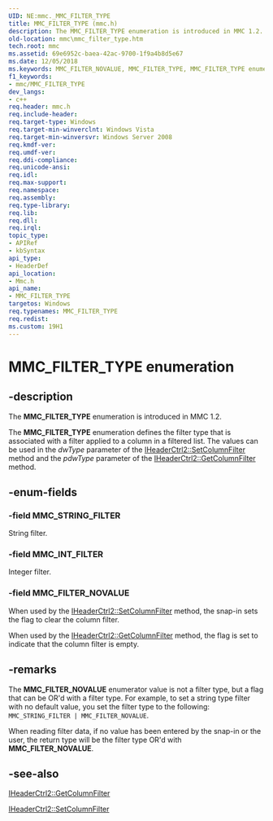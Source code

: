 ```yaml
---
UID: NE:mmc._MMC_FILTER_TYPE
title: MMC_FILTER_TYPE (mmc.h)
description: The MMC_FILTER_TYPE enumeration is introduced in MMC 1.2.
old-location: mmc\mmc_filter_type.htm
tech.root: mmc
ms.assetid: 69e6952c-baea-42ac-9700-1f9a4b8d5e67
ms.date: 12/05/2018
ms.keywords: MMC_FILTER_NOVALUE, MMC_FILTER_TYPE, MMC_FILTER_TYPE enumeration [MMC], MMC_INT_FILTER, MMC_STRING_FILTER, _slate_mmc_filter_type, mmc.mmc_filter_type, mmc/MMC_FILTER_NOVALUE, mmc/MMC_FILTER_TYPE, mmc/MMC_INT_FILTER, mmc/MMC_STRING_FILTER
f1_keywords:
- mmc/MMC_FILTER_TYPE
dev_langs:
- c++
req.header: mmc.h
req.include-header: 
req.target-type: Windows
req.target-min-winverclnt: Windows Vista
req.target-min-winversvr: Windows Server 2008
req.kmdf-ver: 
req.umdf-ver: 
req.ddi-compliance: 
req.unicode-ansi: 
req.idl: 
req.max-support: 
req.namespace: 
req.assembly: 
req.type-library: 
req.lib: 
req.dll: 
req.irql: 
topic_type:
- APIRef
- kbSyntax
api_type:
- HeaderDef
api_location:
- Mmc.h
api_name:
- MMC_FILTER_TYPE
targetos: Windows
req.typenames: MMC_FILTER_TYPE
req.redist: 
ms.custom: 19H1
---
```


# MMC_FILTER_TYPE enumeration


## -description


The 
<b>MMC_FILTER_TYPE</b> enumeration is introduced in MMC 1.2.

The 
<b>MMC_FILTER_TYPE</b> enumeration defines the filter type that is associated with a filter applied to a column in a filtered list. The values can be used in the <i>dwType</i> parameter of the 
<a href="https://docs.microsoft.com/windows/desktop/api/mmc/nf-mmc-iheaderctrl2-setcolumnfilter">IHeaderCtrl2::SetColumnFilter</a> method and the <i>pdwType</i> parameter of the 
<a href="https://docs.microsoft.com/windows/desktop/api/mmc/nf-mmc-iheaderctrl2-getcolumnfilter">IHeaderCtrl2::GetColumnFilter</a> method.


## -enum-fields




### -field MMC_STRING_FILTER

String filter.


### -field MMC_INT_FILTER

Integer filter.


### -field MMC_FILTER_NOVALUE

When used by the 
<a href="https://docs.microsoft.com/windows/desktop/api/mmc/nf-mmc-iheaderctrl2-setcolumnfilter">IHeaderCtrl2::SetColumnFilter</a> method, the snap-in sets the flag to clear the column filter.

When used by the 
<a href="https://docs.microsoft.com/windows/desktop/api/mmc/nf-mmc-iheaderctrl2-getcolumnfilter">IHeaderCtrl2::GetColumnFilter</a> method, the flag is set to indicate that the column filter is empty.


## -remarks



The <b>MMC_FILTER_NOVALUE</b> enumerator value is not a filter type, but a flag that can be OR'd with a filter type. For example, to set a string type filter with no default value, you set the filter type to the following: <code>MMC_STRING_FILTER | MMC_FILTER_NOVALUE</code>.

When reading filter data, if no value has been entered by the snap-in or the user, the return type will be the filter type OR'd with <b>MMC_FILTER_NOVALUE</b>.




## -see-also




<a href="https://docs.microsoft.com/windows/desktop/api/mmc/nf-mmc-iheaderctrl2-getcolumnfilter">IHeaderCtrl2::GetColumnFilter</a>



<a href="https://docs.microsoft.com/windows/desktop/api/mmc/nf-mmc-iheaderctrl2-setcolumnfilter">IHeaderCtrl2::SetColumnFilter</a>
 

 

